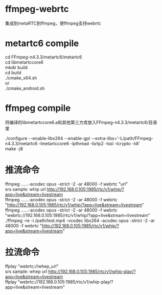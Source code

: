 # ffmpeg-webrtc
集成到metaRTC到ffmpeg，使ffmpeg支持webrtc

# metartc6 compile
cd FFmpeg-n4.3.3/metartc6/metartc6  
cd libmetartccore6  
mkdir build  
cd build  
./cmake_x64.sh  
or  
./cmake_android.sh  


# ffmpeg compile
将编译的libmetartccore6.a和其他第三方库放入FFmpeg-n4.3.3/metartc6/目录里  

./configure --enable-libx264 --enable-gpl --extra-libs='-L/path/FFmpeg-n4.3.3/metartc6 -lmetartccore6 -lpthread -lsrtp2 -lssl -lcrypto -ldl'  
make -j8  



# 推流命令
ffmpeg ......-acodec opus -strict -2 -ar 48000 -f webrtc "url"  
srs sample: whip url http://192.168.0.105:1985/rtc/v1/whip/?app=live&stream=livestream  
ffmpeg ......-acodec opus -strict -2 -ar 48000 -f webrtc "http://192.168.0.105:1985/rtc/v1/whip/?app=live&stream=livestream"  
ffmpeg ......-acodec opus -strict -2 -ar 48000 -f webrtc "webrtc://192.168.0.105:1985/rtc/v1/whip/?app=live&stream=livestream"  
./ffmpeg -re -i /path/test.mp4 -vcodec libx264 -acodec opus -strict -2 -ar 48000 -f webrtc "http://192.168.0.105:1985/rtc/v1/whip/?app=live&stream=livestream"


# 拉流命令
ffplay "webrtc://whep_url"  
srs sample: whep url http://192.168.0.105:1985/rtc/v1/whip-play/?app=live&stream=livestream  
ffplay "webrtc://192.168.0.105:1985/rtc/v1/whip-play/?app=live&stream=livestream"  




